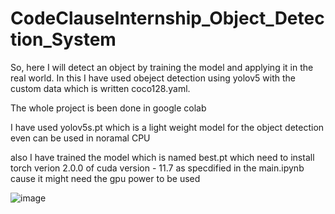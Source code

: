 # CodeClauseInternship_Object_Detection_System
So, here I will detect an object by training the model and applying it in the real world.
In this I have used obeject detection using yolov5 with the custom data which is written coco128.yaml.

The whole project is been done in google colab 

I have used yolov5s.pt which is a light weight model for the object detection even can be used in noramal CPU

also I have trained the model which is named best.pt which need to install torch verion 2.0.0 of cuda version - 11.7 as specdified in the main.ipynb cause it might need the gpu power to be used

![image](https://github.com/J0YA1/CodeClauseInternship_Object_Detection_System/assets/117088998/c4dbfd45-cc48-4f46-b1b4-bae9f90f5981)
